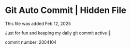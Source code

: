 # Git Auto Commit | Hidden File

This file was added Feb 12, 2025

Just for fun and keeping my daily git commit active 🤪

commit number: 2004104
